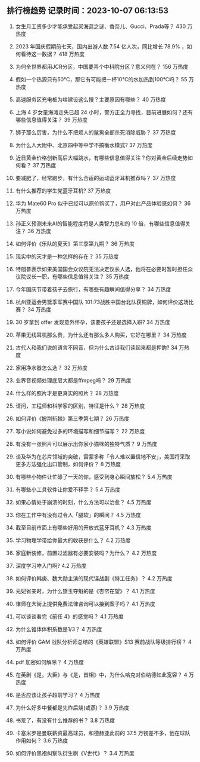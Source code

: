 
## 排行榜趋势 记录时间：2023-10-07 06:13:53
  
  1. 女生月工资多少才能承受起买海蓝之谜、香奈儿、Gucci、Prada等？ 430 万热度
    
  2. 2023 年国庆假期前七天，国内出游人数 7.54 亿人次，同比增长 78.9% ，如何看待这一数据？ 418 万热度
    
  3. 为何全世界都用JCR分区，中国要弄个中科院分区？意义何在？ 156 万热度
    
  4. 假如一个热源只有50℃，那它有可能把一杯10℃的水加热到100℃吗？ 55 万热度
    
  5. 高速服务区充电桩为啥建设这么慢？主要原因有哪些？ 40 万热度
    
  6. 上海 4 岁女童海滩走失已超 24 小时，警方正全力寻找，目前进展如何？还有哪些信息值得关注？ 39 万热度
    
  7. 狮子那么厉害，为什么不把烦人的鬣狗全部杀死消除威胁？ 37 万热度
    
  8. 为什么人大附中、北京四中等中学不搞衡水模式? 37 万热度
    
  9. 近日黄金价格创新高后大幅跳水，有哪些信息值得关注？你对黄金后续走势如何看？ 37 万热度
    
  10. 要减肥了，经常跑步，有什么合适的运动蓝牙耳机推荐吗？ 37 万热度
    
  11. 有什么推荐的学生党蓝牙耳机? 37 万热度
    
  12. 华为 Mate60 Pro 似乎已经可以原价购买了，用户对此产品体验感如何？ 36 万热度
    
  13. 孙正义预测未来AI的智能程度将是人类智力总和的 10 倍，有哪些信息值得关注？ 36 万热度
    
  14. 如何评价《乐队的夏天》第三季第九期？ 36 万热度
    
  15. 现实中的天才是一种怎样的存在？ 35 万热度
    
  16. 特朗普表示如果美国国会众议院无法决定议长人选，他将在必要时暂时担任众议院议长一职，有哪些信息值得关注？ 35 万热度
    
  17. 今年国庆节带着孩子去旅行，有哪些有趣瞬间值得分享？ 34 万热度
    
  18. 杭州亚运会男篮季军赛中国队 101:73战胜中国台北队获铜牌，如何评价这场比赛？ 34 万热度
    
  19. 30 岁拿到 offer 发现意外怀孕，该要孩子还是选择入职? 34 万热度
    
  20. 苹果无线耳机那么贵，为什么还有那么多人购买，它好在哪里？ 34 万热度
    
  21. 古代人和我们说的语言不同音，但为什么古诗我们读起来都是押韵? 34 万热度
    
  22. 家用净水器怎么选？ 32 万热度
    
  23. 业界音视频处理底层大都是ffmpeg吗？ 29 万热度
    
  24. 什么样的照片才是更真实的照片？ 28 万热度
    
  25. 请问，工程师和科学家的区别，特征是什么？ 28 万热度
    
  26. 如何评价《披荆斩棘》第三季第七期？ 26 万热度
    
  27. 写小说如何避免过多的环境描写和细节描写？ 22 万热度
    
  28. 有没有一张照片可以展示出你家小猫咪的独特气质？ 9 万热度
    
  29. 谈及华为在芯片领域的突破，雷蒙多称「令人难以置信地不安」，美国将采取更多方法强化出口管制，如何评价？ 8 万热度
    
  30. 有哪些小物件让忙碌了一天的你，感受到身心瞬间放松？ 5.4 万热度
    
  31. 有哪些小工具软件让你爱不释手？ 5.4 万热度
    
  32. 如果心情处于崩溃的时刻，什么方法可以治愈？ 4.5 万热度
    
  33. 你在工作中有没有过令人「腿软」的瞬间？ 4.5 万热度
    
  34. 截至目前市面上有哪些好用的开放式蓝牙耳机？ 4.3 万热度
    
  35. 学习物理学带给你最大的收获是什么？ 4.2 万热度
    
  36. 家庭新装修，前置过滤器有必要安装吗？为什么？ 4.2 万热度
    
  37. 深度学习咋入门啊? 4.2 万热度
    
  38. 如何评价韩庚、魏大勋主演的现代谍战剧《特工任务》？ 4.2 万热度
    
  39. 元妃省亲时，为什么黛玉夺魁的是《杏帘在望》？ 4.1 万热度
    
  40. 律师在大街上提供免费法律咨询可以接到案子吗？ 4.1 万热度
    
  41. 可以谈谈看完《前任 4》的感觉吗？ 4.1 万热度
    
  42. 为什么锥体体积系数是1/3？ 4 万热度
    
  43. 如何评价 GAM 战队分析师总结的《英雄联盟》S13 赛前战队等级排行榜？ 4 万热度
    
  44. pdf 加密如何解除？ 4 万热度
    
  45. 在英剧《是，大臣》与《是，首相》中，为什么哈克对伯纳德如此宽容？ 4 万热度
    
  46. 是否应该让孩子超前学习？ 4 万热度
    
  47. 为什么好多中餐都是先炸后烧(或蒸)？ 3.9 万热度
    
  48. 书荒了，有没有什么推荐的书？ 3.8 万热度
    
  49. 卡塞米罗是曼联薪资最高球员，和德赫亚此前的 37.5 万镑差不多，他在球队作用如何？ 3.6 万热度
    
  50. 如何评价黑袍纠察队衍生剧《V世代》？ 3.4 万热度
    